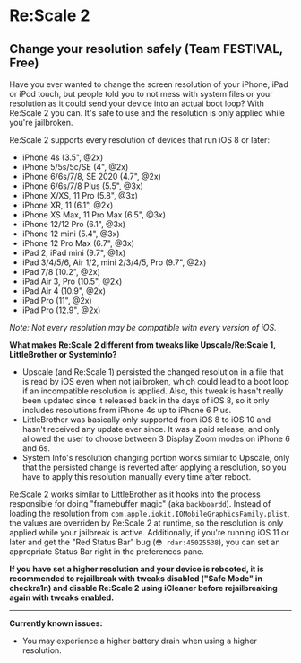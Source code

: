 # Re:Scale 2
## Change your resolution safely (Team FESTIVAL, Free)

Have you ever wanted to change the screen resolution of your iPhone, iPad or iPod touch, but people told you to not mess with system files or your resolution as it could send your device into an actual boot loop? With Re:Scale 2 you can. It's safe to use and the resolution is only applied while you're jailbroken.

Re:Scale 2 supports every resolution of devices that run iOS 8 or later:

- iPhone 4s (3.5", @2x)
- iPhone 5/5s/5c/SE (4", @2x)
- iPhone 6/6s/7/8, SE 2020 (4.7", @2x)
- iPhone 6/6s/7/8 Plus (5.5", @3x)
- iPhone X/XS, 11 Pro (5.8", @3x)
- iPhone XR, 11 (6.1", @2x)
- iPhone XS Max, 11 Pro Max (6.5", @3x)
- iPhone 12/12 Pro (6.1", @3x)
- iPhone 12 mini (5.4", @3x)
- iPhone 12 Pro Max (6.7", @3x)
- iPad 2, iPad mini (9.7", @1x)
- iPad 3/4/5/6, Air 1/2, mini 2/3/4/5, Pro (9.7", @2x)
- iPad 7/8 (10.2", @2x)
- iPad Air 3, Pro (10.5", @2x)
- iPad Air 4 (10.9", @2x)
- iPad Pro (11", @2x)
- iPad Pro (12.9", @2x)

_Note: Not every resolution may be compatible with every version of iOS._

__What makes Re:Scale 2 different from tweaks like Upscale/Re:Scale 1, LittleBrother or SystemInfo?__

- Upscale (and Re:Scale 1) persisted the changed resolution in a file that is read by iOS even when not jailbroken, which could lead to a boot loop if an incompatible resolution is applied. Also, this tweak is hasn't really been updated since it released back in the days of iOS 8, so it only includes resolutions from iPhone 4s up to iPhone 6 Plus.
- LittleBrother was basically only supported from iOS 8 to iOS 10 and hasn't received any update ever since. It was a paid release, and only allowed the user to choose between 3 Display Zoom modes on iPhone 6 and 6s.
- System Info's resolution changing portion works similar to Upscale, only that the persisted change is reverted after applying a resolution, so you have to apply this resolution manually every time after reboot.

Re:Scale 2 works similar to LittleBrother as it hooks into the process responsible for doing "framebuffer magic" (aka `backboardd`). Instead of loading the resolution from `com.apple.iokit.IOMobileGraphicsFamily.plist`, the values are overriden by Re:Scale 2 at runtime, so the resolution is only applied while your jailbreak is active. Additionally, if you're running iOS 11 or later and get the "Red Status Bar" bug (`😳 rdar:45025538`), you can set an appropriate Status Bar right in the preferences pane.

__If you have set a higher resolution and your device is rebooted, it is recommended to rejailbreak with tweaks disabled ("Safe Mode" in checkra1n) and disable Re:Scale 2 using iCleaner before rejailbreaking again with tweaks enabled.__

---

__Currently known issues:__

- You may experience a higher battery drain when using a higher resolution.